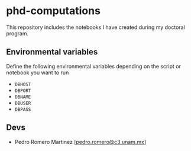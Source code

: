# phd-computations

This repository includes the notebooks I have created during my doctoral program. 

## Environmental variables

Define the following environmental variables depending on the script or notebook you want to run

* `DBHOST`
* `DBPORT`
* `DBNAME`
* `DBUSER`
* `DBPASS`

## Devs

- Pedro Romero Martinez [pedro.romero@c3.unam.mx]